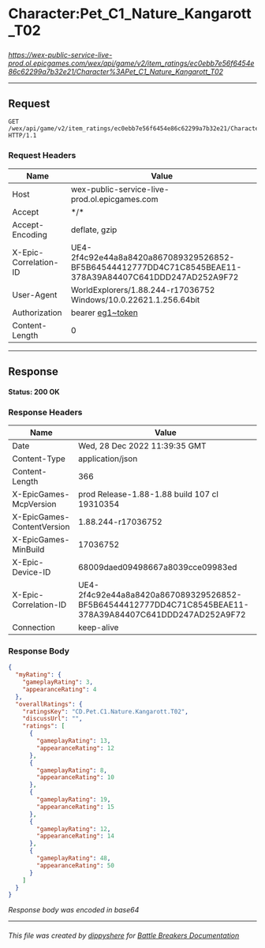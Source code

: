 # Character:Pet_C1_Nature_Kangarott_T02

#####

*https://wex-public-service-live-prod.ol.epicgames.com/wex/api/game/v2/item_ratings/ec0ebb7e56f6454e86c62299a7b32e21/Character%3APet_C1_Nature_Kangarott_T02*

___

## Request

```http request
GET /wex/api/game/v2/item_ratings/ec0ebb7e56f6454e86c62299a7b32e21/Character%3APet_C1_Nature_Kangarott_T02 HTTP/1.1
```





### Request Headers

| Name | Value |
|---|---|
| Host | wex-public-service-live-prod.ol.epicgames.com |
| Accept | \*/\* |
| Accept-Encoding | deflate, gzip |
| X-Epic-Correlation-ID | UE4-2f4c92e44a8a8420a867089329526852-BF5B64544412777DD4C71C8545BEAE11-378A39A84407C641DDD247AD252A9F72 |
| User-Agent | WorldExplorers/1.88.244-r17036752 Windows/10.0.22621.1.256.64bit |
| Authorization | bearer [eg1~token](https://github.com/dippyshere/battle-breakers-documentation/blob/master/docs/common/tokens/eg1.md) |
| Content-Length | 0 |



___

## Response

#### Status: 200 OK




### Response Headers

| Name | Value |
|---|---|
| Date | Wed, 28 Dec 2022 11:39:35 GMT |
| Content-Type | application/json |
| Content-Length | 366 |
| X-EpicGames-McpVersion | prod Release-1.88-1.88 build 107 cl 19310354 |
| X-EpicGames-ContentVersion | 1.88.244-r17036752 |
| X-EpicGames-MinBuild | 17036752 |
| X-Epic-Device-ID | 68009daed09498667a8039cce09983ed |
| X-Epic-Correlation-ID | UE4-2f4c92e44a8a8420a867089329526852-BF5B64544412777DD4C71C8545BEAE11-378A39A84407C641DDD247AD252A9F72 |
| Connection | keep-alive |


### Response Body

```json
{
  "myRating": {
    "gameplayRating": 3,
    "appearanceRating": 4
  },
  "overallRatings": {
    "ratingsKey": "CD.Pet.C1.Nature.Kangarott.T02",
    "discussUrl": "",
    "ratings": [
      {
        "gameplayRating": 13,
        "appearanceRating": 12
      },
      {
        "gameplayRating": 8,
        "appearanceRating": 10
      },
      {
        "gameplayRating": 19,
        "appearanceRating": 15
      },
      {
        "gameplayRating": 12,
        "appearanceRating": 14
      },
      {
        "gameplayRating": 48,
        "appearanceRating": 50
      }
    ]
  }
}
```

*Response body was encoded in base64*

___

###### This file was created by [dippyshere](https://github.com/dippyshere) for [Battle Breakers Documentation](https://github.com/dippyshere/battle-breakers-documentation)
